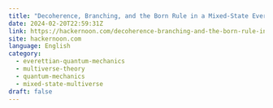 ```yaml
---
title: "Decoherence, Branching, and the Born Rule in a Mixed-State Everettian Multiverse: Conclusion"
date: 2024-02-20T22:59:31Z
link: https://hackernoon.com/decoherence-branching-and-the-born-rule-in-a-mixed-state-everettian-multiverse-conclusion?source=rss&utm_medium=RSS&utm_source=news.12bit.vn
site: hackernoon.com
language: English
category:
  - everettian-quantum-mechanics
  - multiverse-theory
  - quantum-mechanics
  - mixed-state-multiverse
draft: false
---
```

